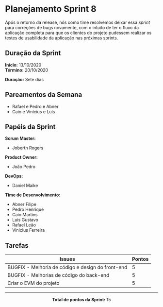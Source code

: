 # Planejamento Sprint 8

<p style="text-align: justify:">
    Após o retorno da release, nós como time resolvemos deixar essa <i>sprint</i> para correções de bugs novamente, com o intuito de ter o fluxo da aplicação completa para que os clientes do projeto pudessem realizar os testes de usabilidade da aplicação nas próximas sprints. 
</p>

## Duração da Sprint

**Início:** 13/10/2020</br>
**Término:** 20/10/2020

**Duração:** Sete dias

## Pareamentos da Semana

- Rafael e Pedro e Abner
- Caio e Vinícius e Luís

## Papéis da Sprint

**Scrum Master:** 

- Joberth Rogers

**Product Owner:**

- João Pedro

**DevOps:**

- Daniel Maike

**Time de Desenvolvimento:**

- Abner Filipe
- Pedro Henrique
- Caio Martins
- Luis Gustavo
- Rafael Leão
- Vinicius Ferreira


## Tarefas

| Issues | Pontos |
| ------ | ------ |
| BUGFIX - Melhoria de código e design do front-end | 5 |
| BUGFIX - Melhorias de código do back-end | 5 |
| Criar o EVM do projeto | 5 |

<hr>

<p style="text-align: center;">
    <span style="font-weight: bold;">Total de pontos da Sprint:</span> 15
</p>